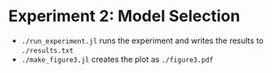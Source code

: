 # Experiment 2: Model Selection

- `./run_experiment.jl` runs the experiment and writes the results to `./results.txt`
- `./make_figure3.jl` creates the plot as `./figure3.pdf`
